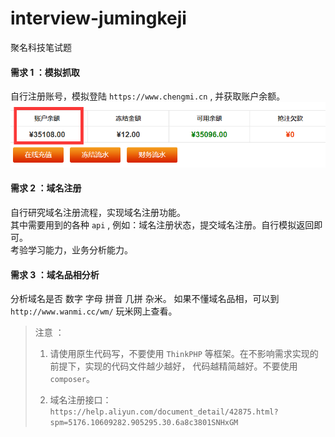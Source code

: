 # interview-jumingkeji
聚名科技笔试题


#### 需求 1 ：模拟抓取
自行注册账号，模拟登陆 `https://www.chengmi.cn` , 并获取账户余额。  
![chengmi](images/chengmi.png)


#### 需求 2 ：域名注册
自行研究域名注册流程，实现域名注册功能。  
其中需要用到的各种 `api` , 例如：域名注册状态，提交域名注册。自行模拟返回即可。  
考验学习能力，业务分析能力。


#### 需求 3 ：域名品相分析
分析域名是否 数字 字母 拼音 几拼 杂米。
如果不懂域名品相，可以到 `http://www.wanmi.cc/wm/` 玩米网上查看。


> 注意 ：
> 1. 请使用原生代码写，不要使用 `ThinkPHP` 等框架。在不影响需求实现的前提下，实现的代码文件越少越好，
     代码越精简越好。不要使用 `composer`。
>
> 
> 2. 域名注册接口：  
     `https://help.aliyun.com/document_detail/42875.html?spm=5176.10609282.905295.30.6a8c3801SNHxGM`


   
